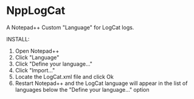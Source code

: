 NppLogCat
=========

A Notepad++ Custom "Language" for LogCat logs.

INSTALL:
1. Open Notepad++
2. Click "Language"
3. Click "Define your language…"
4. Click "Import…"
5. Locate the LogCat.xml file and click Ok
6. Restart Notepad++ and the LogCat language will appear in the list of languages below the "Define your language…" option

